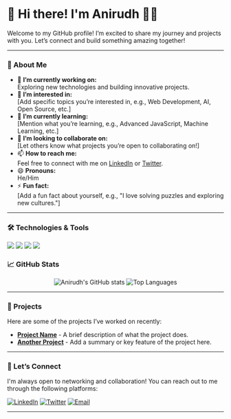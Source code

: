 # 👋 Hi there! I'm Anirudh 👨‍💻

Welcome to my GitHub profile! I’m excited to share my journey and projects with you. Let’s connect and build something amazing together!

---

### 📖 About Me
- 🔭 **I’m currently working on:**  
  Exploring new technologies and building innovative projects.
- 👀 **I’m interested in:**  
  [Add specific topics you’re interested in, e.g., Web Development, AI, Open Source, etc.]
- 🌱 **I’m currently learning:**  
  [Mention what you’re learning, e.g., Advanced JavaScript, Machine Learning, etc.]
- 💞️ **I’m looking to collaborate on:**  
  [Let others know what projects you’re open to collaborating on!]
- 📫 **How to reach me:**  
  Feel free to connect with me on [LinkedIn](https://www.linkedin.com/in/your-profile) or [Twitter](https://twitter.com/your-profile).
- 😄 **Pronouns:**  
  He/Him
- ⚡ **Fun fact:**  
  [Add a fun fact about yourself, e.g., "I love solving puzzles and exploring new cultures."]

---

### 🛠️ Technologies & Tools
<p align="left">
  <img src="https://img.shields.io/badge/Code-JavaScript-informational?style=flat&logo=javascript&color=F7DF1E">
  <img src="https://img.shields.io/badge/Code-Python-informational?style=flat&logo=python&color=3776AB">
  <img src="https://img.shields.io/badge/Framework-React-informational?style=flat&logo=react&color=61DAFB">
  <img src="https://img.shields.io/badge/Framework-Django-informational?style=flat&logo=django&color=092E20">
  <!-- Add more badges for other languages and tools you work with -->
</p>

### 📈 GitHub Stats
<p align="center">
  <img src="https://github-readme-stats.vercel.app/api?username=AnirudhAP2k&show_icons=true&theme=radical" alt="Anirudh's GitHub stats" />
  <img src="https://github-readme-stats.vercel.app/api/top-langs/?username=AnirudhAP2k&layout=compact&theme=radical" alt="Top Languages" />
</p>

---

### 📌 Projects
Here are some of the projects I’ve worked on recently:

- [**Project Name**](https://github.com/AnirudhAP2k/project-link) - A brief description of what the project does.
- [**Another Project**](https://github.com/AnirudhAP2k/another-project) - Add a summary or key feature of the project here.
  
<!-- Add more projects with links as needed -->

---

### 🤝 Let’s Connect
I'm always open to networking and collaboration! You can reach out to me through the following platforms:

[![LinkedIn](https://img.shields.io/badge/LinkedIn-Connect-blue?style=flat&logo=linkedin)](https://www.linkedin.com/in/your-profile)
[![Twitter](https://img.shields.io/badge/Twitter-Follow-blue?style=flat&logo=twitter)](https://twitter.com/your-profile)
[![Email](https://img.shields.io/badge/Email-Contact-blue?style=flat&logo=gmail)](mailto:your-email@example.com)

---

<!--
AnirudhAP2k/AnirudhAP2k is a ✨ special ✨ repository because its `README.md` (this file) appears on your GitHub profile.
You can click the Preview link to take a look at your changes.
-->
